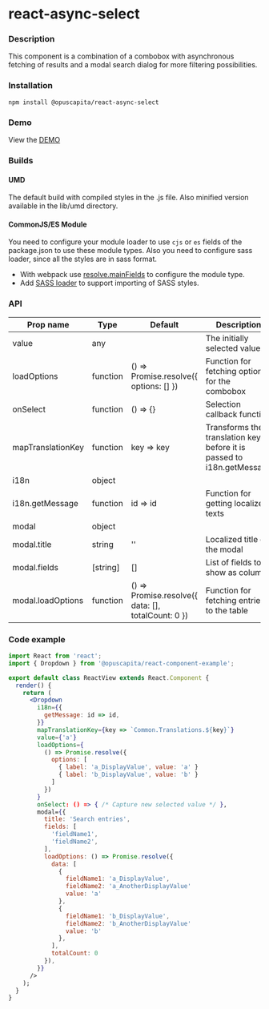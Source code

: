 # react-async-select

### Description
This component is a combination of a combobox with asynchronous fetching of results and a modal search dialog for more filtering possibilities.

### Installation
```
npm install @opuscapita/react-async-select
```

### Demo
View the [DEMO](https://opuscapita.github.io/react-async-select)

### Builds
#### UMD
The default build with compiled styles in the .js file. Also minified version available in the lib/umd directory.
#### CommonJS/ES Module
You need to configure your module loader to use `cjs` or `es` fields of the package.json to use these module types.
Also you need to configure sass loader, since all the styles are in sass format.
* With webpack use [resolve.mainFields](https://webpack.js.org/configuration/resolve/#resolve-mainfields) to configure the module type.
* Add [SASS loader](https://github.com/webpack-contrib/sass-loader) to support importing of SASS styles.

### API
| Prop name                | Type             | Default                                            | Description                                                           |
| ------------------------ | ---------------- | -------------------------------------------------- | --------------------------------------------------------------------- |
| value                    | any              |                                                    | The initially selected value                                          |
| loadOptions              | function         | () => Promise.resolve({ options: [] })             | Function for fetching options for the combobox                        |
| onSelect                 | function         | () => {}                                           | Selection callback function                                           |
| mapTranslationKey        | function         | key => key                                         | Transforms the translation key before it is passed to i18n.getMessage |
| i18n                     | object           |                                                    |                                                                       |
| i18n.getMessage          | function         | id => id                                           | Function for getting localized texts                                  |
| modal                    | object           |                                                    |                                                                       |
| modal.title              | string           | ''                                                 | Localized title of the modal                                          |
| modal.fields             | [string]         | []                                                 | List of fields to show as columns                                     |
| modal.loadOptions        | function         | () => Promise.resolve({ data: [], totalCount: 0 }) | Function for fetching entries to the table                            |

### Code example
```jsx
import React from 'react';
import { Dropdown } from '@opuscapita/react-component-example';

export default class ReactView extends React.Component {
  render() {
    return (
      <Dropdown
        i18n={{
          getMessage: id => id,
        }}
        mapTranslationKey={key => `Common.Translations.${key}`}
        value={'a'}
        loadOptions={
          () => Promise.resolve({
            options: [
              { label: 'a_DisplayValue', value: 'a' }
              { label: 'b_DisplayValue', value: 'b' }
            ]
          })
        }
        onSelect: () => { /* Capture new selected value */ },
        modal={{
          title: 'Search entries',
          fields: [
            'fieldName1',
            'fieldName2',
          ],
          loadOptions: () => Promise.resolve({
            data: [
              {
                fieldName1: 'a_DisplayValue',
                fieldName2: 'a_AnotherDisplayValue'
                value: 'a'
              },
              {
                fieldName1: 'b_DisplayValue',
                fieldName2: 'b_AnotherDisplayValue'
                value: 'b'
              },
            ],
            totalCount: 0
          }),
        }}
      />
    );
  }
}
```
